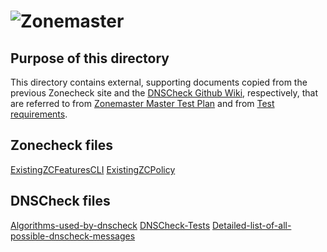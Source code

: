 ![Zonemaster](/docs/images/zonemaster_logo_black.png)
==========

## Purpose of this directory

This directory contains external, supporting documents copied from the previous
Zonecheck site and the [DNSCheck Github Wiki](https://github.com/dotse/dnscheck/wiki),
respectively, that are referred to from
[Zonemaster Master Test Plan](../../specifications/tests/MasterTestPlan.md) and from
[Test requirements](../TestRequirements.md).

## Zonecheck files

[ExistingZCFeaturesCLI](ExistingZCFeaturesCLI.md)
[ExistingZCPolicy](ExistingZCPolicy.md)

## DNSCheck files

[Algorithms-used-by-dnscheck](Algorithms-used-by-dnscheck.md)
[DNSCheck-Tests](DNSCheck-Tests.md)
[Detailed-list-of-all-possible-dnscheck-messages](Detailed-list-of-all-possible-dnscheck-messages.md)

